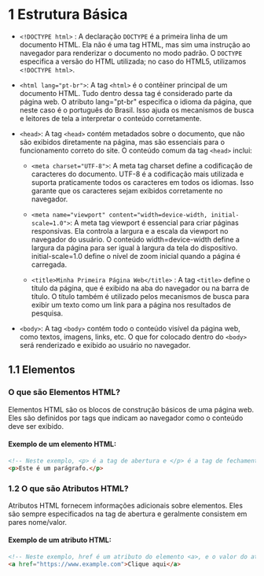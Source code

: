 # 1 Estrutura Básica

- `<!DOCTYPE html>` : A declaração `DOCTYPE` é a primeira linha de um documento HTML. Ela não é uma tag HTML, mas sim uma instrução ao navegador para renderizar o documento no modo padrão. O `DOCTYPE` especifica a versão do HTML utilizada; no caso do HTML5, utilizamos `<!DOCTYPE html>`.

- `<html lang="pt-br">`: A tag `<html>` é o contêiner principal de um documento HTML. Tudo dentro dessa tag é considerado parte da página web. O atributo lang="pt-br" especifica o idioma da página, que neste caso é o português do Brasil. Isso ajuda os mecanismos de busca e leitores de tela a interpretar o conteúdo corretamente.

<!-- o que são metada dados -->

- `<head>`: A tag `<head>` contém metadados sobre o documento, que não são exibidos diretamente na página, mas são essenciais para o funcionamento correto do site. O conteúdo comum da tag `<head>` inclui:

    - `<meta charset="UTF-8">`: A meta tag charset define a codificação de caracteres do documento. UTF-8 é a codificação mais utilizada e suporta praticamente todos os caracteres em todos os idiomas. Isso garante que os caracteres sejam exibidos corretamente no navegador.

    - `<meta name="viewport" content="width=device-width, initial-scale=1.0">`: A meta tag viewport é essencial para criar páginas responsivas. Ela controla a largura e a escala da viewport no navegador do usuário. O conteúdo width=device-width define a largura da página para ser igual à largura da tela do dispositivo. initial-scale=1.0 define o nível de zoom inicial quando a página é carregada.

    - `<title>Minha Primeira Página Web</title>` : A tag `<title>` define o título da página, que é exibido na aba do navegador ou na barra de título. O título também é utilizado pelos mecanismos de busca para exibir um texto como um link para a página nos resultados de pesquisa.

- `<body>`: A tag `<body>` contém todo o conteúdo visível da página web, como textos, imagens, links, etc. O que for colocado dentro do `<body>` será renderizado e exibido ao usuário no navegador.

## 1.1 Elementos

### O que são Elementos HTML?

Elementos HTML são os blocos de construção básicos de uma página web. Eles são definidos por tags que indicam ao navegador como o conteúdo deve ser exibido.

#### Exemplo de um elemento HTML:
```html
<!-- Neste exemplo, <p> é a tag de abertura e </p> é a tag de fechamento, enquanto o texto entre as tags é o conteúdo do elemento. -->
<p>Este é um parágrafo.</p>
```

### 1.2 O que são Atributos HTML?

Atributos HTML fornecem informações adicionais sobre elementos. Eles são sempre especificados na tag de abertura e geralmente consistem em pares nome/valor.

#### Exemplo de um atributo HTML:
```html
<!-- Neste exemplo, href é um atributo do elemento <a>, e o valor do atributo é a URL que será aberta quando o link for clicado. -->
<a href="https://www.example.com">Clique aqui</a>
```
